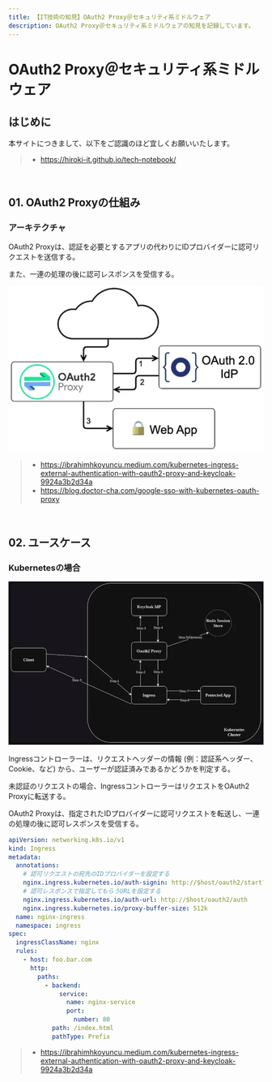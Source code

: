 ```yaml
---
title: 【IT技術の知見】OAuth2 Proxy＠セキュリティ系ミドルウェア
description: OAuth2 Proxy＠セキュリティ系ミドルウェアの知見を記録しています。
---
```


# OAuth2 Proxy＠セキュリティ系ミドルウェア

## はじめに

本サイトにつきまして、以下をご認識のほど宜しくお願いいたします。

> - https://hiroki-it.github.io/tech-notebook/

<br>

## 01. OAuth2 Proxyの仕組み

### アーキテクチャ

OAuth2 Proxyは、認証を必要とするアプリの代わりにIDプロバイダーに認可リクエストを送信する。

また、一連の処理の後に認可レスポンスを受信する。

![oauth2-proxy_architecture.png](https://raw.githubusercontent.com/hiroki-it/tech-notebook-images/master/images/oauth2-proxy_architecture.png)

> - https://ibrahimhkoyuncu.medium.com/kubernetes-ingress-external-authentication-with-oauth2-proxy-and-keycloak-9924a3b2d34a
> - https://blog.doctor-cha.com/google-sso-with-kubernetes-oauth-proxy

<br>

## 02. ユースケース

### Kubernetesの場合

![oauth2-proxy_kubernetes_architecture.png](https://raw.githubusercontent.com/hiroki-it/tech-notebook-images/master/images/oauth2-proxy_kubernetes_architecture.png)

Ingressコントローラーは、リクエストヘッダーの情報 (例：認証系ヘッダー、Cookie、など) から、ユーザーが認証済みであるかどうかを判定する。

未認証のリクエストの場合、IngressコントローラーはリクエストをOAuth2 Proxyに転送する。

OAuth2 Proxyは、指定されたIDプロバイダーに認可リクエストを転送し、一連の処理の後に認可レスポンスを受信する。

```yaml
apiVersion: networking.k8s.io/v1
kind: Ingress
metadata:
  annotations:
    # 認可リクエストの宛先のIDプロバイダーを設定する
    nginx.ingress.kubernetes.io/auth-signin: http://$host/oauth2/start?rd=$escaped_request_uri
    # 認可レスポンスで指定してもらうURLを設定する
    nginx.ingress.kubernetes.io/auth-url: http://$host/oauth2/auth
    nginx.ingress.kubernetes.io/proxy-buffer-size: 512k
  name: nginx-ingress
  namespace: ingress
spec:
  ingressClassName: nginx
  rules:
    - host: foo.bar.com
      http:
        paths:
          - backend:
              service:
                name: nginx-service
                port:
                  number: 80
            path: /index.html
            pathType: Prefix
```

> - https://ibrahimhkoyuncu.medium.com/kubernetes-ingress-external-authentication-with-oauth2-proxy-and-keycloak-9924a3b2d34a

<br>
